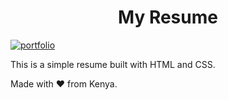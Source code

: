 <h1 align="center">My Resume</h1>

[![portfolio](https://cdn.loom.com/sessions/thumbnails/8d55d78859ae4e6db08099f56661b5d9-00001.gif)](https://www.loom.com/share/8d55d78859ae4e6db08099f56661b5d9 "portfolio")

This is a simple resume built with HTML and CSS.


Made with :heart: from Kenya.


